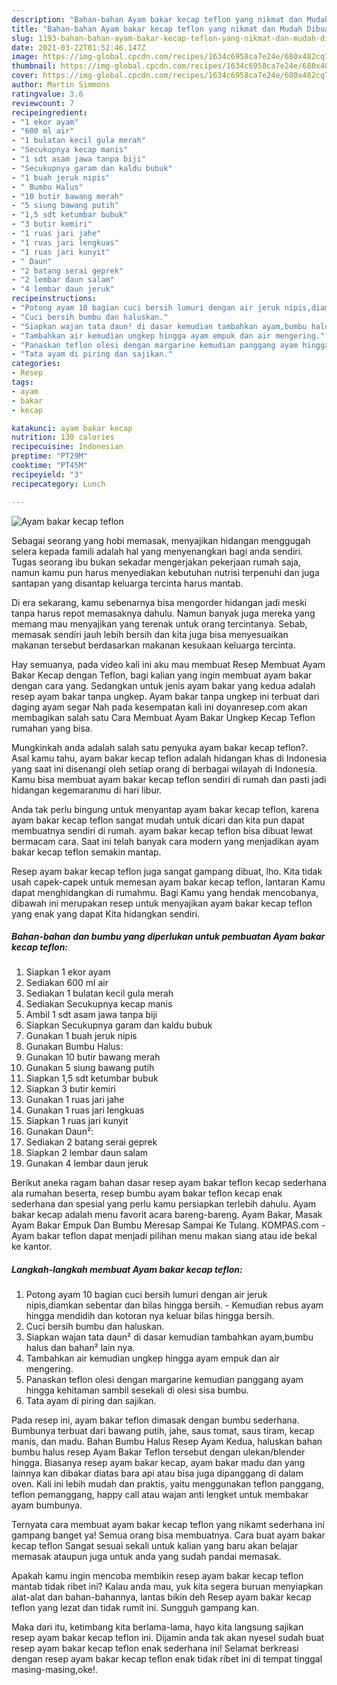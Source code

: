 ```yaml
---
description: "Bahan-bahan Ayam bakar kecap teflon yang nikmat dan Mudah Dibuat"
title: "Bahan-bahan Ayam bakar kecap teflon yang nikmat dan Mudah Dibuat"
slug: 1193-bahan-bahan-ayam-bakar-kecap-teflon-yang-nikmat-dan-mudah-dibuat
date: 2021-03-22T01:52:46.147Z
image: https://img-global.cpcdn.com/recipes/1634c6958ca7e24e/680x482cq70/ayam-bakar-kecap-teflon-foto-resep-utama.jpg
thumbnail: https://img-global.cpcdn.com/recipes/1634c6958ca7e24e/680x482cq70/ayam-bakar-kecap-teflon-foto-resep-utama.jpg
cover: https://img-global.cpcdn.com/recipes/1634c6958ca7e24e/680x482cq70/ayam-bakar-kecap-teflon-foto-resep-utama.jpg
author: Martin Simmons
ratingvalue: 3.6
reviewcount: 7
recipeingredient:
- "1 ekor ayam"
- "600 ml air"
- "1 bulatan kecil gula merah"
- "Secukupnya kecap manis"
- "1 sdt asam jawa tanpa biji"
- "Secukupnya garam dan kaldu bubuk"
- "1 buah jeruk nipis"
- " Bumbu Halus"
- "10 butir bawang merah"
- "5 siung bawang putih"
- "1,5 sdt ketumbar bubuk"
- "3 butir kemiri"
- "1 ruas jari jahe"
- "1 ruas jari lengkuas"
- "1 ruas jari kunyit"
- " Daun"
- "2 batang serai geprek"
- "2 lembar daun salam"
- "4 lembar daun jeruk"
recipeinstructions:
- "Potong ayam 10 bagian cuci bersih lumuri dengan air jeruk nipis,diamkan sebentar dan bilas hingga bersih. Kemudian rebus ayam hingga mendidih dan kotoran nya keluar bilas hingga bersih."
- "Cuci bersih bumbu dan haluskan."
- "Siapkan wajan tata daun² di dasar kemudian tambahkan ayam,bumbu halus dan bahan² lain nya."
- "Tambahkan air kemudian ungkep hingga ayam empuk dan air mengering."
- "Panaskan teflon olesi dengan margarine kemudian panggang ayam hingga kehitaman sambil sesekali di olesi sisa bumbu."
- "Tata ayam di piring dan sajikan."
categories:
- Resep
tags:
- ayam
- bakar
- kecap

katakunci: ayam bakar kecap 
nutrition: 130 calories
recipecuisine: Indonesian
preptime: "PT29M"
cooktime: "PT45M"
recipeyield: "3"
recipecategory: Lunch

---
```



![Ayam bakar kecap teflon](https://img-global.cpcdn.com/recipes/1634c6958ca7e24e/680x482cq70/ayam-bakar-kecap-teflon-foto-resep-utama.jpg)

Sebagai seorang yang hobi memasak, menyajikan hidangan menggugah selera kepada famili adalah hal yang menyenangkan bagi anda sendiri. Tugas seorang ibu bukan sekadar mengerjakan pekerjaan rumah saja, namun kamu pun harus menyediakan kebutuhan nutrisi terpenuhi dan juga santapan yang disantap keluarga tercinta harus mantab.

Di era  sekarang, kamu sebenarnya bisa mengorder hidangan jadi meski tanpa harus repot memasaknya dahulu. Namun banyak juga mereka yang memang mau menyajikan yang terenak untuk orang tercintanya. Sebab, memasak sendiri jauh lebih bersih dan kita juga bisa menyesuaikan makanan tersebut berdasarkan makanan kesukaan keluarga tercinta. 

Hay semuanya, pada video kali ini aku mau membuat Resep Membuat Ayam Bakar Kecap dengan Teflon, bagi kalian yang ingin membuat ayam bakar dengan cara yang. Sedangkan untuk jenis ayam bakar yang kedua adalah resep ayam bakar tanpa ungkep. Ayam bakar tanpa ungkep ini terbuat dari daging ayam segar Nah pada kesempatan kali ini doyanresep.com akan membagikan salah satu Cara Membuat Ayam Bakar Ungkep Kecap Teflon rumahan yang bisa.

Mungkinkah anda adalah salah satu penyuka ayam bakar kecap teflon?. Asal kamu tahu, ayam bakar kecap teflon adalah hidangan khas di Indonesia yang saat ini disenangi oleh setiap orang di berbagai wilayah di Indonesia. Kamu bisa membuat ayam bakar kecap teflon sendiri di rumah dan pasti jadi hidangan kegemaranmu di hari libur.

Anda tak perlu bingung untuk menyantap ayam bakar kecap teflon, karena ayam bakar kecap teflon sangat mudah untuk dicari dan kita pun dapat membuatnya sendiri di rumah. ayam bakar kecap teflon bisa dibuat lewat bermacam cara. Saat ini telah banyak cara modern yang menjadikan ayam bakar kecap teflon semakin mantap.

Resep ayam bakar kecap teflon juga sangat gampang dibuat, lho. Kita tidak usah capek-capek untuk memesan ayam bakar kecap teflon, lantaran Kamu dapat menghidangkan di rumahmu. Bagi Kamu yang hendak mencobanya, dibawah ini merupakan resep untuk menyajikan ayam bakar kecap teflon yang enak yang dapat Kita hidangkan sendiri.

<!--inarticleads1-->

##### Bahan-bahan dan bumbu yang diperlukan untuk pembuatan Ayam bakar kecap teflon:

1. Siapkan 1 ekor ayam
1. Sediakan 600 ml air
1. Sediakan 1 bulatan kecil gula merah
1. Sediakan Secukupnya kecap manis
1. Ambil 1 sdt asam jawa tanpa biji
1. Siapkan Secukupnya garam dan kaldu bubuk
1. Gunakan 1 buah jeruk nipis
1. Gunakan  Bumbu Halus:
1. Gunakan 10 butir bawang merah
1. Gunakan 5 siung bawang putih
1. Siapkan 1,5 sdt ketumbar bubuk
1. Siapkan 3 butir kemiri
1. Gunakan 1 ruas jari jahe
1. Gunakan 1 ruas jari lengkuas
1. Siapkan 1 ruas jari kunyit
1. Gunakan  Daun²:
1. Sediakan 2 batang serai geprek
1. Siapkan 2 lembar daun salam
1. Gunakan 4 lembar daun jeruk


Berikut aneka ragam bahan dasar resep ayam bakar teflon kecap sederhana ala rumahan beserta, resep bumbu ayam bakar teflon kecap enak sederhana dan spesial yang perlu kamu persiapkan terlebih dahulu. Ayam bakar kecap adalah menu favorit acara bareng-bareng. Ayam Bakar, Masak Ayam Bakar Empuk Dan Bumbu Meresap Sampai Ke Tulang. KOMPAS.com - Ayam bakar teflon dapat menjadi pilihan menu makan siang atau ide bekal ke kantor. 

<!--inarticleads2-->

##### Langkah-langkah membuat Ayam bakar kecap teflon:

1. Potong ayam 10 bagian cuci bersih lumuri dengan air jeruk nipis,diamkan sebentar dan bilas hingga bersih. - Kemudian rebus ayam hingga mendidih dan kotoran nya keluar bilas hingga bersih.
1. Cuci bersih bumbu dan haluskan.
1. Siapkan wajan tata daun² di dasar kemudian tambahkan ayam,bumbu halus dan bahan² lain nya.
1. Tambahkan air kemudian ungkep hingga ayam empuk dan air mengering.
1. Panaskan teflon olesi dengan margarine kemudian panggang ayam hingga kehitaman sambil sesekali di olesi sisa bumbu.
1. Tata ayam di piring dan sajikan.


Pada resep ini, ayam bakar teflon dimasak dengan bumbu sederhana. Bumbunya terbuat dari bawang putih, jahe, saus tomat, saus tiram, kecap manis, dan madu. Bahan Bumbu Halus Resep Ayam Kedua, haluskan bahan bumbu halus resep Ayam Bakar Teflon tersebut dengan ulekan/blender hingga. Biasanya resep ayam bakar kecap, ayam bakar madu dan yang lainnya kan dibakar diatas bara api atau bisa juga dipanggang di dalam oven. Kali ini lebih mudah dan praktis, yaitu menggunakan teflon panggang, teflon pemanggang, happy call atau wajan anti lengket untuk membakar ayam bumbunya. 

Ternyata cara membuat ayam bakar kecap teflon yang nikamt sederhana ini gampang banget ya! Semua orang bisa membuatnya. Cara buat ayam bakar kecap teflon Sangat sesuai sekali untuk kalian yang baru akan belajar memasak ataupun juga untuk anda yang sudah pandai memasak.

Apakah kamu ingin mencoba membikin resep ayam bakar kecap teflon mantab tidak ribet ini? Kalau anda mau, yuk kita segera buruan menyiapkan alat-alat dan bahan-bahannya, lantas bikin deh Resep ayam bakar kecap teflon yang lezat dan tidak rumit ini. Sungguh gampang kan. 

Maka dari itu, ketimbang kita berlama-lama, hayo kita langsung sajikan resep ayam bakar kecap teflon ini. Dijamin anda tak akan nyesel sudah buat resep ayam bakar kecap teflon enak sederhana ini! Selamat berkreasi dengan resep ayam bakar kecap teflon enak tidak ribet ini di tempat tinggal masing-masing,oke!.

